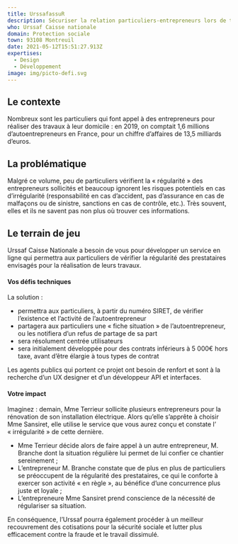 ```yaml
---
title: UrssafassuR
description: Sécuriser la relation particuliers-entrepreneurs lors de travaux
who: Urssaf Caisse nationale
domain: Protection sociale
town: 93108 Montreuil
date: 2021-05-12T15:51:27.913Z
expertises:
  - Design
  - Développement
image: img/picto-defi.svg
---
```

## Le contexte

Nombreux sont les particuliers qui font appel à des entrepreneurs pour réaliser des travaux à leur domicile : en 2019, on comptait 1,6 millions d’autoentrepreneurs en France, pour un chiffre d’affaires de 13,5 milliards d’euros. 

## La problématique

Malgré ce volume, peu de particuliers vérifient la « régularité » des entrepreneurs sollicités et beaucoup ignorent les risques potentiels en cas d’irrégularité (responsabilité en cas d’accident, pas d’assurance en cas de malfaçons ou de sinistre, sanctions en cas de contrôle, etc.). Très souvent, elles et ils ne savent pas non plus où trouver ces informations. 

## Le terrain de jeu 

Urssaf Caisse Nationale a besoin de vous pour développer un service en ligne qui permettra aux particuliers de vérifier la régularité des prestataires envisagés pour la réalisation de leurs travaux. 

#### Vos défis techniques 

La solution : 
* permettra aux particuliers, à partir du numéro SIRET, de vérifier l’existence et l’activité de l’autoentrepreneur 
* partagera aux particuliers une « fiche situation » de l’autoentrepreneur, ou les notifiera d’un refus de partage de sa part
* sera résolument centrée utilisateurs
* sera initialement développée pour des contrats inférieurs à 5 000€ hors taxe, avant d’être élargie à tous types de contrat

Les agents publics qui portent ce projet ont besoin de renfort et sont à la recherche d’un UX designer et d’un développeur API et interfaces. 

#### Votre impact 

Imaginez : demain, Mme Terrieur sollicite plusieurs entrepreneurs pour la rénovation de son installation électrique. Alors qu’elle s’apprête à choisir Mme Sansiret, elle utilise le service que vous aurez conçu et constate l’ « irrégularité » de cette dernière. 
* Mme Terrieur décide alors de faire appel à un autre entrepreneur, M. Branche dont la situation régulière lui permet de lui confier ce chantier sereinement ; 
* L’entrepreneur M. Branche constate que de plus en plus de particuliers se préoccupent de la régularité des prestataires, ce qui le conforte à exercer son activité « en règle », au bénéfice d’une concurrence plus juste et loyale ; 
* L’entrepreneure Mme Sansiret prend conscience de la nécessité de régulariser sa situation. 

En conséquence, l’Urssaf pourra également procéder à un meilleur recouvrement des cotisations pour la sécurité sociale et lutter plus efficacement contre la fraude et le travail dissimulé.
